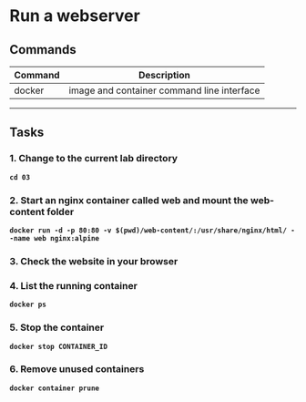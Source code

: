 # Run a webserver
## Commands
| Command | Description |
| --- | --- |
| docker | image and container command line interface |
---

## Tasks
### 1. Change to the current lab directory
**`cd 03`**  

### 2. Start an nginx container called web and mount the web-content folder
**`docker run -d -p 80:80 -v $(pwd)/web-content/:/usr/share/nginx/html/ --name web nginx:alpine`**  

### 3. Check the website in your browser

### 4. List the running container
**`docker ps`**  

### 5. Stop the container
**`docker stop CONTAINER_ID`**  

### 6. Remove unused containers
**`docker container prune`**  